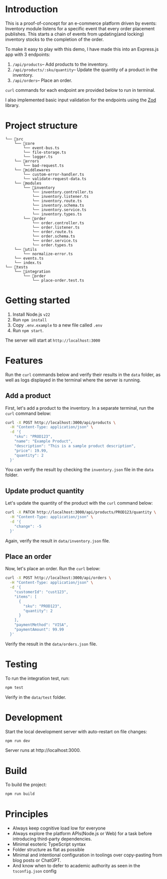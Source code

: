 # Introduction

This is a proof-of-concept for an e-commerce platform driven by events: Inventory module listens for a specific event that every order placement publishes. This starts a chain of events from updating(and locking) inventory stocks to the completion of the order.

To make it easy to play with this demo, I have made this into an Express.js app with 3 endpoints:

1. `/api/products`– Add products to the inventory.
2. `/api/products/:sku/quantity`– Update the quantity of a product in the inventory.
3. `/api/orders`– Place an order.

`curl` commands for each endpoint are provided below to run in terminal.

I also implemented basic input validation for the endpoints using the [Zod](https://zod.dev) library.

# Project structure

```
└── 📁src
    └── 📁core
        └── event-bus.ts
        └── file-storage.ts
        └── logger.ts
    └── 📁errors
        └── bad-request.ts
    └── 📁middlewares
        └── custom-error-handler.ts
        └── validate-request-data.ts
    └── 📁modules
        └── 📁inventory
            └── inventory.controller.ts
            └── inventory.listener.ts
            └── inventory.route.ts
            └── inventory.schema.ts
            └── inventory.service.ts
            └── inventory.types.ts
        └── 📁order
            └── order.controller.ts
            └── order.listener.ts
            └── order.route.ts
            └── order.schema.ts
            └── order.service.ts
            └── order.types.ts
    └── 📁utils
        └── normalize-error.ts
    └── events.ts
    └── index.ts
└── 📁tests
    └── 📁integration
        └── 📁order
            └── place-order.test.ts
```

# Getting started

1. Install Node.js `v22`
2. Run `npm install`
3. Copy `.env.example` to a new file called `.env`
4. Run `npm start`.

The server will start at `http://localhost:3000`

# Features

Run the `curl` commands below and verify their results in the `data` folder, as well as logs displayed in the terminal where the server is running.

## Add a product

First, let's add a product to the inventory. In a separate terminal, run the `curl` command below:

```bash
curl -X POST http://localhost:3000/api/products \
  -H "Content-Type: application/json" \
  -d '{
    "sku": "PROD123",
    "name": "Example Product",
    "description": "This is a sample product description",
    "price": 19.99,
    "quantity": 2
  }'
```

You can verify the result by checking the `inventory.json` file in the `data` folder.

## Update product quantity

Let's update the quantity of the product with the `curl` command below:

```bash
curl -X PATCH http://localhost:3000/api/products/PROD123/quantity \
  -H "Content-Type: application/json" \
  -d '{
    "change": -5
  }'
```

Again, verify the result in `data/inventory.json` file.

## Place an order

Now, let's place an order. Run the `curl` below:

```bash
curl -X POST http://localhost:3000/api/orders \
  -H "Content-Type: application/json" \
  -d '{
    "customerId": "cust123",
    "items": [
      {
        "sku": "PROD123",
        "quantity": 2
      }
    ],
    "paymentMethod": "VISA",
    "paymentAmount": 99.99
  }'
```

Verify the result in the `data/orders.json` file.

# Testing

To run the integration test, run:

```bash
npm test
```

Verify in the `data/test` folder.

# Development

Start the local development server with auto-restart on file changes:

```bash
npm run dev
```

Server runs at http://localhost:3000.

# Build

To build the project:

```bash
npm run build
```

# Principles

- Always keep cognitive load low for everyone
- Always explore the platform APIs(Node.js or Web) for a task before introducing third-party dependencies.
- Minimal esoteric TypeScript syntax
- Folder structure as flat as possible
- Minimal and intentional configuration in toolings over copy-pasting from blog posts or ChatGPT.
- And know when to defer to academic authority as seen in the `tsconfig.json` config
